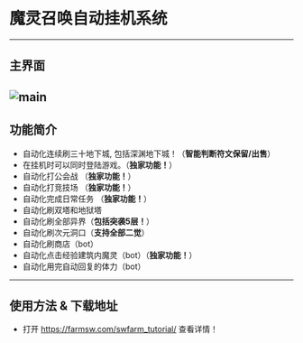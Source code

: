 # 魔灵召唤自动挂机系统
-------------------
## 主界面

![main](https://github.com/SWAuto/SWAuto/raw/master/main.jpg)
-------------------
## 功能简介

* 自动化连续刷三十地下城, 包括深渊地下城！（**智能判断符文保留/出售**）
* 在挂机时可以同时登陆游戏。（**独家功能！**）
* 自动化打公会战 （**独家功能！**）
* 自动化打竞技场 （**独家功能！**）
* 自动化完成日常任务 （**独家功能！**）
* 自动化刷双塔和地狱塔
* 自动化刷全部异界（**包括突袭5层！**）
* 自动化刷次元洞口（**支持全部二觉**）
* 自动化刷商店（bot）
* 自动化点击经验建筑内魔灵（bot）（**独家功能！**）
* 自动化用完自动回复的体力（bot）
-------------------
## 使用方法 & 下载地址

* 打开 https://farmsw.com/swfarm_tutorial/ 查看详情！

